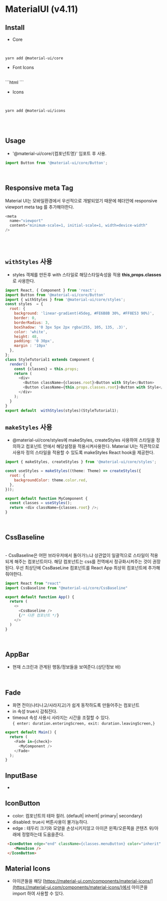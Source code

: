 # MaterialUI (v4.11)

## Install

 - Core
<br>

 `yarn add @material-ui/core`

 - Font Icons
<br>
```html
    <link rel="stylesheet" href="https://fonts.googleapis.com/icon?family=Material+Icons" />
```


 - Icons
<br>

 `yarn add @material-ui/icons`

<br>
<br>

## Usage

 - '@material-ui/core/{컴포넌트명}' 임포트 후 사용. 
```javascript
import Button from '@material-ui/core/Button';
```

<br>

## Responsive meta Tag

Material UI는 모바일환경에서 우선적으로 개발되었기 때문에 헤더안에 responsive viewport meta tag 를 추가해야한다.

```javascript
<meta
  name="viewport"
  content="minimum-scale=1, initial-scale=1, width=device-width"
/>
```
<br>
<br>

## `withStyles` 사용
 - styles 객체를 만든후 with 스타일로 해당스타일속성을 적용 **this,props.classes**로 사용한다.

```javascript
import React, { Component } from 'react';
import Button from '@material-ui/core/Button'
import { withStyles } from '@material-ui/core/styles';
const styles  = {
  root: {
    background: 'linear-gradient(45deg, #FE6B8B 30%, #FF8E53 90%)',
    border: 0,
    borderRadius: 3,
    boxShadow: '0 3px 5px 2px rgba(255, 105, 135, .3)',
    color: 'white',
    height: 48,
    padding: '0 30px',
    margin : '10px'
  },
};
class StyleTutorial1 extends Component {
  render() {
    const {classes} = this.props;
    return (
      <div>
        <Button className={classes.root}>Button with Style</Button>
        <Button className={this.props.classes.root}>Button with Style</Button>
      </div>
    );
  }
}
export default  withStyles(styles)(StyleTutorial1);
```

## `makeStyles` 사용

 - @material-ui/core/styles에 makeStyles, createStyles 사용하여 스타일을 정의하고 컴포넌트 안에서 해당설정을 적용시켜사용한다. Material UI는 직관적으로 사용자 정의 스타일을 적용할 수 있도록 makeStyles React hook을 제공한다.

```javascript
import { makeStyles, createStyles } from '@material-ui/core/styles';

const useStyles = makeStyles((theme: Theme) => createStyles({
  root: {
    backgroundColor: theme.color.red,
  },
}));

export default function MyComponent {
  const classes = useStyles();
  return <div className={classes.root} />;
}
```
<br>

## CssBaseline
<br>
 - CssBaseline은 어떤 브라우저에서 돌아가느냐 상관없이 일괄적으로 스타일이 적용되게 해주는 컴포넌트이다. 해당 컴포넌트는 css를 전역에서 정규화시켜주는 것이 권장된다. 우선 최상단에 CssBaseLine 컴포넌트를 React App 최상위 컴포넌트에 추가해줘야한다.

```javascript
import React from "react"
import CssBaseline from "@material-ui/core/CssBaseline"

export default function App() {
  return (
    <>
      <CssBaseline />
      {/* 다른 컴포넌트 */}
    </>
  )
}
```
<br>

## AppBar

 - 현재 스크린과 관계된 행동/정보들을 보여준다.(상단정보 바)

<br>

## Fade

 - 화면 전이(나타나고/사라지고)가 쉽게 동작하도록 만들어주는 컴포넌트
 - in 속성 true시 감춰진다.
 - timeout 속성 사용시 사라지는 시간을 조절할 수 있다.  
    `{ enter: duration.enteringScreen, exit: duration.leavingScreen,}`

```javascript
export default Main() {
  return (
    <Fade in={check}>
      <MyComponent />
    </Fade>
  );
}
```

## InputBase

 - 

## IconButton

 - color: 컴포넌트의 테마 컬러. (default| inherit| primary| secondary)
 - disabled: true시 버튼사용이 불가능하다.
 - edge : 테두리 크기와 모양을 손상시키지않고 아이콘 왼쪽/오른쪽을 콘텐츠 위/아래에 정렬하는데 도움을준다.

```html
 <IconButton edge="end" className={classes.menuButton} color="inherit" aria-label="menu">
    <MenuIcon />
 </IconButton>
```

## Material Icons

 - 아이콘들을 해당 [https://material-ui.com/components/material-icons/](https://material-ui.com/components/material-icons/)에서 아이콘을 import 하여 사용할 수 있다.
